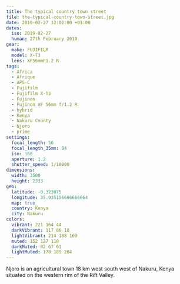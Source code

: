 ```yaml
---
title: The typical country town street
file: the-typical-country-town-street.jpg
date: 2019-02-27 12:02:00 +01:00
dates:
  iso: 2019-02-27
  human: 27th February 2019
gear:
  make: FUJIFILM
  model: X-T3
  lens: XF56mmF1.2 R
tags:
  - Africa
  - Afrique
  - APS-C
  - Fujifilm
  - Fujifilm X-T3
  - Fujinon
  - Fujinon XF 56mm f/1.2 R
  - hybrid
  - Kenya
  - Nakuru County
  - Njoro
  - prime
settings:
  focal_length: 56
  focal_length_35mm: 84
  iso: 160
  aperture: 1.2
  shutter_speed: 1/10000
dimensions:
  width: 3500
  height: 2333
geo:
  latitude: -0.323075
  longitude: 35.935156666666664
  map: true
  country: Kenya
  city: Nakuru
colors:
  vibrant: 221 164 44
  darkVibrant: 117 86 18
  lightVibrant: 214 188 169
  muted: 152 127 110
  darkMuted: 82 67 61
  lightMuted: 178 189 204
---
```


Njoro is an agricultural town 18 km west south west of Nakuru, Kenya situated on the western rim of the Rift Valley.
